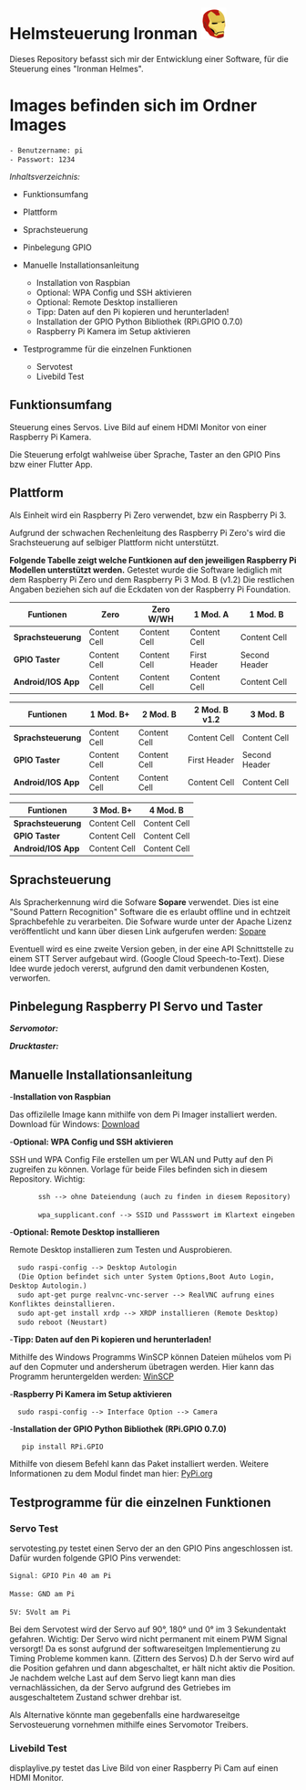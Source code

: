 # Helmsteuerung Ironman ![](picturesREADME/ironman.png)
Dieses Repository befasst sich mir der Entwicklung einer Software, für die Steuerung eines "Ironman Helmes".
# Images befinden sich im Ordner Images
    - Benutzername: pi
    - Passwort: 1234
_*Inhaltsverzeichnis:*_
  - Funktionsumfang
  - Plattform
  - Sprachsteuerung
  - Pinbelegung GPIO
  - Manuelle Installationsanleitung
    - Installation von Raspbian
    - Optional: WPA Config und SSH aktivieren
    - Optional: Remote Desktop installieren
    - Tipp: Daten auf den Pi kopieren und herunterladen!
    - Installation der GPIO Python Bibliothek (RPi.GPIO 0.7.0)
    - Raspberry Pi Kamera im Setup aktivieren
    
  - Testprogramme für die einzelnen Funktionen
    - Servotest
    - Livebild Test

## Funktionsumfang
Steuerung eines Servos.
Live Bild auf einem HDMI Monitor von einer Raspberry Pi Kamera.

Die Steuerung erfolgt wahlweise über Sprache, Taster an den GPIO Pins bzw einer Flutter App.

## Plattform
Als Einheit wird ein Raspberry Pi Zero verwendet, bzw ein Raspberry Pi 3.

Aufgrund der schwachen Rechenleitung des Raspberry Pi Zero's wird die Srachsteuerung auf selbiger Plattform nicht unterstützt.

**Folgende Tabelle zeigt welche Funtkionen auf den jeweiligen Raspberry Pi Modellen unterstützt werden.**
Getestet wurde die Software lediglich mit dem Raspberry Pi Zero und dem Raspberry Pi 3 Mod. B (v1.2)
Die restlichen Angaben beziehen sich auf die Eckdaten von der Raspberry Pi Foundation.


|**Funtionen**      | Zero          | Zero W/WH     | 1 Mod. A      | 1 Mod. B      | 
| ----------------- | ------------- | ------------- | ------------- | ------------- |
|**Sprachsteuerung**| Content Cell  | Content Cell  | Content Cell  | Content Cell  |
|**GPIO Taster**    | Content Cell  | Content Cell  | First Header  | Second Header |
|**Android/IOS App**| Content Cell  | Content Cell  | Content Cell  | Content Cell  |

|**Funtionen**      | 1 Mod. B+     | 2 Mod. B      | 2 Mod. B v1.2 | 3 Mod. B      |
| ----------------- | ------------- | ------------- | ------------- | ------------- |
|**Sprachsteuerung**| Content Cell  | Content Cell  | Content Cell  | Content Cell  |
|**GPIO Taster**    | Content Cell  | Content Cell  | First Header  | Second Header |
|**Android/IOS App**| Content Cell  | Content Cell  | Content Cell  | Content Cell  |

|**Funtionen**      | 3 Mod. B+     | 4 Mod. B      |
| ----------------- | ------------- | ------------- |
|**Sprachsteuerung**| Content Cell  | Content Cell  |
|**GPIO Taster**    | Content Cell  | Content Cell  |
|**Android/IOS App**| Content Cell  | Content Cell  |

## Sprachsteuerung 
Als Spracherkennung wird die Sofware **Sopare** verwendet.
Dies ist eine "Sound Pattern Recognition" Software die es erlaubt offline und in echtzeit Sprachbefehle zu verarbeiten.
Die Sofware wurde unter der Apache Lizenz veröffentlicht und kann über diesen Link aufgerufen werden: 
[Sopare](https://github.com/bishoph/sopare)

Eventuell wird es eine zweite Version geben, in der eine API Schnittstelle zu einem STT Server aufgebaut wird. (Google Cloud Speech-to-Text).
Diese Idee wurde jedoch vererst, aufgrund den damit verbundenen Kosten, verworfen.

## Pinbelegung Raspberry PI Servo und Taster
***Servomotor:***

***Drucktaster:***

## Manuelle Installationsanleitung
  -**Installation von Raspbian**
  
   Das offizilelle Image kann mithilfe von dem Pi Imager installiert werden.
   Download für Windows: [Download](https://downloads.raspberrypi.org/imager/imager_1.5.exe)
   
  -**Optional: WPA Config und SSH aktivieren**
  
  SSH und WPA Config File erstellen um per WLAN und Putty auf den Pi zugreifen zu können.
  Vorlage für beide Files befinden sich in diesem Repository.
  Wichtig: 
  
           ssh --> ohne Dateiendung (auch zu finden in diesem Repository)
  
           wpa_supplicant.conf --> SSID und Passswort im Klartext eingeben
  
  -**Optional: Remote Desktop installieren**

   Remote Desktop installieren zum Testen und Ausprobieren.

      sudo raspi-config --> Desktop Autologin
      (Die Option befindet sich unter System Options,Boot Auto Login, Desktop Autologin.)
      sudo apt-get purge realvnc-vnc-server --> RealVNC aufrung eines Konfliktes deinstallieren.
      sudo apt-get install xrdp --> XRDP installieren (Remote Desktop)
      sudo reboot (Neustart)
      
  -**Tipp: Daten auf den Pi kopieren und herunterladen!**

  Mithilfe des Windows Programms WinSCP können Dateien mühelos vom Pi auf den Copmuter und andersherum übetragen werden.
  Hier kann das Programm heruntergelden werden: [WinSCP](https://winscp.net/download/WinSCP-5.17.9-Setup.exe)
  
  -**Raspberry Pi Kamera im Setup aktivieren**
      
      sudo raspi-config --> Interface Option --> Camera
      
  
   -**Installation der GPIO Python Bibliothek (RPi.GPIO 0.7.0)**
   
       pip install RPi.GPIO
       
   Mithilfe von diesem Befehl kann das Paket installiert werden.
   Weitere Informationen zu dem Modul findet man hier: [PyPi.org](https://pypi.org/project/RPi.GPIO/)
   
  ## Testprogramme für die einzelnen Funktionen
  ### Servo Test
  servotesting.py testet einen Servo der an den GPIO Pins angeschlossen ist.
  Dafür wurden folgende GPIO Pins verwendet:
  
    Signal: GPIO Pin 40 am Pi
    
    Masse: GND am Pi
    
    5V: 5Volt am Pi

  Bei dem Servotest wird der Servo auf 90°, 180° und 0° im 3 Sekundentakt gefahren.
  Wichtig: Der Servo wird nicht permanent mit einem PWM Signal versorgt! Da es sonst aufgrund der softwareseitgen Implementierung zu Timing Probleme kommen kann.
  (Zittern des Servos)
  D.h der Servo wird auf die Position gefahren und dann abgeschaltet, er hält nicht aktiv die Position.
  Je nachdem welche Last auf dem Servo liegt kann man dies vernachlässichen, da der Servo aufgrund des Getriebes im ausgeschaltetem Zustand schwer drehbar ist.
  
  Als Alternative könnte man gegebenfalls eine hardwareseitge Servosteuerung vornehmen mithilfe eines Servomotor Treibers.
  
  ### Livebild Test
  displaylive.py testet das Live Bild von einer Raspberry Pi Cam auf einen HDMI Monitor.
  
